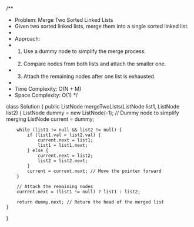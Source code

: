 /**
 * Problem: Merge Two Sorted Linked Lists
 * Given two sorted linked lists, merge them into a single sorted linked list.
 * 
 * Approach:
 * 1. Use a dummy node to simplify the merge process.
 * 2. Compare nodes from both lists and attach the smaller one.
 * 3. Attach the remaining nodes after one list is exhausted.
 * 
 * Time Complexity: O(N + M)
 * Space Complexity: O(1)
 */

class Solution {
    public ListNode mergeTwoLists(ListNode list1, ListNode list2) {
        ListNode dummy = new ListNode(-1); // Dummy node to simplify merging
        ListNode current = dummy;

        while (list1 != null && list2 != null) {
            if (list1.val < list2.val) {
                current.next = list1;
                list1 = list1.next;
            } else {
                current.next = list2;
                list2 = list2.next;
            }
            current = current.next; // Move the pointer forward
        }

        // Attach the remaining nodes
        current.next = (list1 != null) ? list1 : list2;

        return dummy.next; // Return the head of the merged list
    }
}
